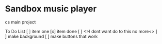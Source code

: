 # Sandbox music player 
cs main project 

To Do List
[ ] item one
[x] item done 
[ ] <>I dont want do to this no more<>
[ ] make background
[ ] make buttons that work